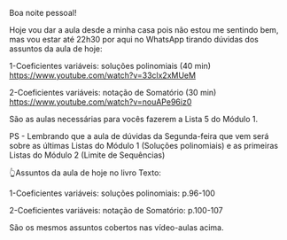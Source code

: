 Boa noite pessoal!

Hoje vou dar a aula desde a minha casa pois não estou me sentindo bem, mas vou estar até 22h30 por aqui no WhatsApp tirando dúvidas dos assuntos da aula de hoje:

1-Coeficientes variáveis: soluções polinomiais (40 min)
https://www.youtube.com/watch?v=33clx2xMUeM

2-Coeficientes variáveis: notação de Somatório (30 min)
https://www.youtube.com/watch?v=nouAPe96iz0

São as aulas necessárias para vocês fazerem a Lista 5 do Módulo 1.

PS - Lembrando que a aula de dúvidas da Segunda-feira que vem será sobre as últimas Listas do Módulo 1 (Soluções polinomiais) e as primeiras Listas do Módulo 2 (Limite de Sequências)

👆Assuntos da aula de hoje no livro Texto:

1-Coeficientes variáveis: soluções polinomiais: p.96-100

2-Coeficientes variáveis: notação de Somatório: p.100-107

São os mesmos assuntos cobertos nas vídeo-aulas acima.